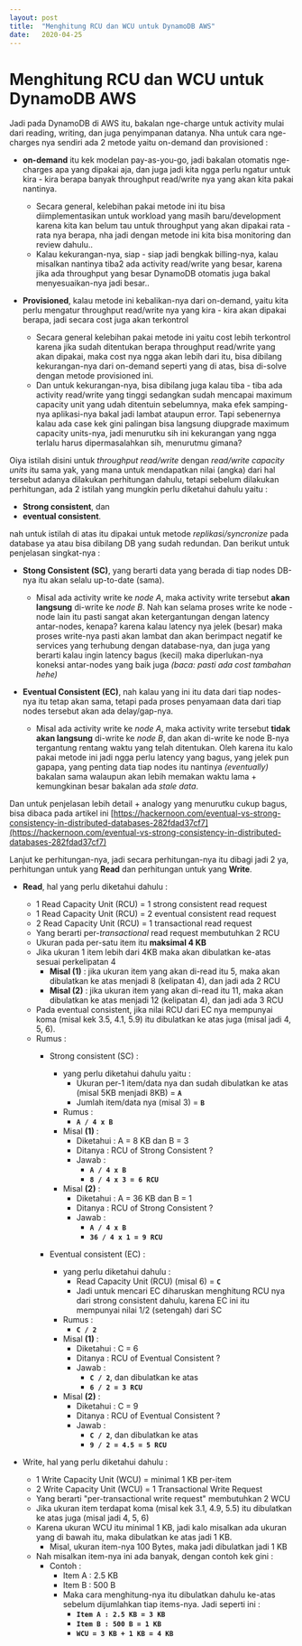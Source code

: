 ```yaml
---
layout: post
title:  "Menghitung RCU dan WCU untuk DynamoDB AWS"
date:   2020-04-25
---
```

Menghitung RCU dan WCU untuk DynamoDB AWS
====
Jadi pada DynamoDB di AWS itu, bakalan nge-charge untuk activity mulai dari reading, writing, dan juga penyimpanan datanya. Nha untuk cara nge-charges nya sendiri ada 2 metode yaitu on-demand dan provisioned :
- **on-demand** itu kek modelan pay-as-you-go, jadi bakalan otomatis nge-charges apa yang dipakai aja, dan juga jadi kita ngga perlu ngatur untuk kira - kira berapa banyak throughput read/write nya yang akan kita pakai nantinya.
	- Secara general, kelebihan pakai metode ini itu bisa diimplementasikan untuk workload yang masih baru/development karena kita kan belum tau untuk throughput yang akan dipakai rata - rata nya berapa, nha jadi dengan metode ini kita bisa monitoring dan review dahulu..
	- Kalau kekurangan-nya, siap - siap jadi bengkak billing-nya, kalau misalkan nantinya tiba2 ada activity read/write yang besar, karena jika ada throughput yang besar DynamoDB otomatis juga bakal menyesuaikan-nya jadi besar..

- **Provisioned**, kalau metode ini kebalikan-nya dari on-demand, yaitu kita perlu mengatur throughput read/write nya yang kira - kira akan dipakai berapa, jadi secara cost juga akan terkontrol
	- Secara general kelebihan pakai metode ini yaitu cost lebih terkontrol karena jika sudah ditentukan berapa throughput read/write yang akan dipakai, maka cost nya ngga akan lebih dari itu, bisa dibilang kekurangan-nya dari on-demand seperti yang di atas, bisa di-solve dengan metode provisioned ini.
	- Dan untuk kekurangan-nya, bisa dibilang juga kalau tiba - tiba ada activity read/write yang tinggi sedangkan sudah mencapai maximum capacity unit yang udah ditentuin sebelumnya, maka efek samping-nya aplikasi-nya bakal jadi lambat ataupun error. Tapi sebenernya kalau ada case kek gini palingan bisa langsung diupgrade maximum capacity units-nya, jadi menurutku sih ini kekurangan yang ngga terlalu harus dipermasalahkan sih, menurutmu gimana?

Oiya istilah disini untuk *throughput read/write* dengan *read/write capacity units* itu sama yak, yang mana untuk mendapatkan nilai (angka) dari hal tersebut adanya dilakukan perhitungan dahulu, tetapi sebelum dilakukan perhitungan, ada 2 istilah yang mungkin perlu diketahui dahulu yaitu :
- **Strong consistent**, dan 
- **eventual consistent**.

nah untuk istilah di atas itu dipakai untuk metode *replikasi/syncronize* pada database ya atau bisa dibilang DB yang sudah redundan. Dan berikut untuk penjelasan singkat-nya :
- **Stong Consistent (SC)**, yang berarti data yang berada di tiap nodes DB-nya itu akan selalu up-to-date (sama).
	- Misal ada activity write ke *node A*, maka activity write tersebut **akan langsung** di-write ke *node B*. Nah kan selama proses write ke node - node lain itu pasti sangat akan ketergantungan dengan latency antar-nodes, kenapa? karena kalau latency nya jelek (besar) maka proses write-nya pasti akan lambat dan akan berimpact negatif ke services yang terhubung dengan database-nya, dan juga yang berarti kalau ingin latency bagus (kecil) maka diperlukan-nya koneksi antar-nodes yang baik juga _(baca: pasti ada cost tambahan hehe)_

- **Eventual Consistent (EC)**, nah kalau yang ini itu data dari tiap nodes-nya itu tetap akan sama, tetapi pada proses penyamaan data dari tiap nodes tersebut akan ada delay/gap-nya.
	- Misal ada activity write ke _node A_, maka activity write tersebut __tidak akan langsung__ di-write ke _node B_, dan akan di-write ke node B-nya tergantung rentang waktu yang telah ditentukan. Oleh karena itu kalo pakai metode ini jadi ngga perlu latency yang bagus, yang jelek pun gapapa, yang penting data tiap nodes itu nantinya _(eventually)_ bakalan sama walaupun akan lebih memakan waktu lama + kemungkinan besar bakalan ada _stale data_.

Dan untuk penjelasan lebih detail + analogy yang menurutku cukup bagus, bisa dibaca pada artikel ini [https://hackernoon.com/eventual-vs-strong-consistency-in-distributed-databases-282fdad37cf7](https://hackernoon.com/eventual-vs-strong-consistency-in-distributed-databases-282fdad37cf7)

Lanjut ke perhitungan-nya, jadi secara perhitungan-nya itu dibagi jadi 2 ya, perhitungan untuk yang **Read** dan perhitungan untuk yang __Write__.

- __Read__, hal yang perlu diketahui dahulu :
	- 1 Read Capacity Unit (RCU) = 1 strong consistent read request
	- 1 Read Capacity Unit (RCU) = 2 eventual consistent read request
	- 2 Read Capacity Unit (RCU) = 1 transactional read request
	- Yang berarti per-_transactional_ read request membutuhkan 2 RCU
	- Ukuran pada per-satu item itu **maksimal 4 KB**
	- Jika ukuran 1 item lebih dari 4KB maka akan dibulatkan ke-atas sesuai perkelipatan 4
		- **Misal (1)** : jika ukuran item yang akan di-read itu 5, maka akan dibulatkan ke atas menjadi 8 (kelipatan 4), dan jadi ada 2 RCU
		- **Misal (2)** : jika ukuran item yang akan di-read itu 11, maka akan dibulatkan ke atas menjadi 12 (kelipatan 4), dan jadi ada 3 RCU
	- Pada eventual consistent, jika nilai RCU dari EC nya mempunyai koma (misal kek 3.5, 4.1, 5.9) itu dibulatkan ke atas juga (misal jadi 4, 5, 6).
	- Rumus :
		- Strong consistent (SC) :
			- yang perlu diketahui dahulu yaitu :
				- Ukuran per-1 item/data nya dan sudah dibulatkan ke atas (misal 5KB menjadi 8KB) = **``A``**
				- Jumlah item/data nya (misal 3) = **``B``**
			- Rumus :
				- **``A / 4 x B``**
			- Misal **(1)** :
				- Diketahui : A = 8 KB dan B = 3
				- Ditanya : RCU of Strong Consistent ?
				- Jawab : 
					- **``A / 4 x B``**
					- **``8 / 4 x 3 = 6 RCU``**
			- Misal **(2)** :
				- Diketahui : A = 36 KB dan B = 1
				- Ditanya : RCU of Strong Consistent ?
				- Jawab : 
					- **``A / 4 x B``**
					- **``36 / 4 x 1 = 9 RCU``**
				
		- Eventual consistent (EC) :
			- yang perlu diketahui dahulu :
				- Read Capacity Unit (RCU) (misal 6) = **``C``**
				- Jadi untuk mencari EC diharuskan menghitung RCU nya dari strong consistent dahulu, karena EC ini itu mempunyai nilai 1/2 (setengah) dari SC
			- Rumus :
				- **``C / 2``**
			- Misal **(1)** :
				- Diketahui : C = 6
				- Ditanya : RCU of Eventual Consistent ?
				- Jawab : 
					- **``C / 2``**, dan dibulatkan ke atas
					- **``6 / 2 = 3 RCU``**
			- Misal **(2)** :
				- Diketahui : C = 9
				- Ditanya : RCU of Eventual Consistent ?
				- Jawab : 
					- **``C / 2``**, dan dibulatkan ke atas
					- **``9 / 2 = 4.5 = 5 RCU``**

-   Write, hal yang perlu diketahui dahulu :
	- 1 Write Capacity Unit (WCU) = minimal 1 KB per-item
	- 2 Write Capacity Unit (WCU) = 1 Transactional Write Request
	- Yang berarti "per-transactional write request" membutuhkan 2 WCU
	- Jika ukuran item terdapat koma (misal kek 3.1, 4.9, 5.5) itu dibulatkan ke atas juga (misal jadi 4, 5, 6)
	- Karena ukuran WCU itu minimal 1 KB, jadi kalo misalkan ada ukuran yang di bawah itu, maka dibulatkan ke atas jadi 1 KB.
		- Misal, ukuran item-nya 100 Bytes, maka jadi dibulatkan jadi 1 KB
	- Nah misalkan item-nya ini ada banyak, dengan contoh kek gini :
		- Contoh :
			- Item A : 2.5 KB
			- Item B : 500 B
			- Maka cara menghitung-nya itu dibulatkan dahulu ke-atas sebelum dijumlahkan tiap items-nya. Jadi seperti ini :
				- **``Item A : 2.5 KB = 3 KB``**
				- **``Item B : 500 B = 1 KB``**
				- **``WCU = 3 KB + 1 KB = 4 KB``**
